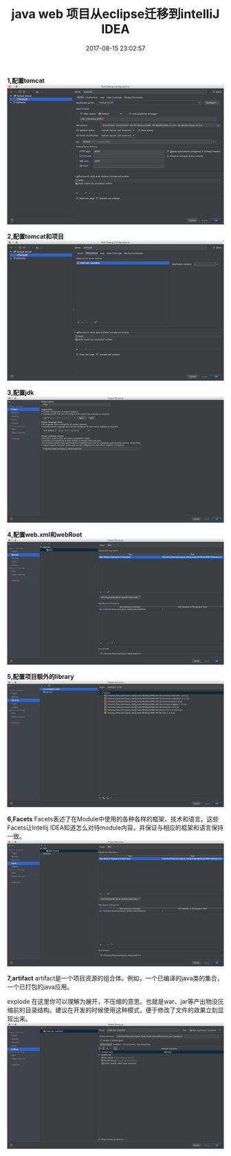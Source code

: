 ﻿---
title: java web 项目从eclipse迁移到intelliJ IDEA

date: 2017-08-15 23:02:57

cover: https://www.jetbrains.com/idea/img/screenshots/idea_overview_5_1.png

---


**1,配置tomcat**
![](https://raw.githubusercontent.com/FangWW/makedown_demo/master/img/eclipse2idea1.jpeg)

**2,配置tomcat和项目**
![](https://raw.githubusercontent.com/FangWW/makedown_demo/master/img/eclipse2idea2.jpeg)

**3,配置jdk**
![](https://raw.githubusercontent.com/FangWW/makedown_demo/master/img/eclipse2idea3.jpeg)

**4,配置web.xml和webRoot**
![](https://raw.githubusercontent.com/FangWW/makedown_demo/master/img/eclipse2idea4.jpeg)

**5,配置项目额外的library**
![](https://raw.githubusercontent.com/FangWW/makedown_demo/master/img/eclipse2idea5.jpeg)

**6,Facets**
Facets表述了在Module中使用的各种各样的框架、技术和语言。这些Facets让Intellij IDEA知道怎么对待module内容，并保证与相应的框架和语言保持一致。
![](https://raw.githubusercontent.com/FangWW/makedown_demo/master/img/eclipse2idea6.jpeg)

**7,artifact**
artifact是一个项目资源的组合体。例如，一个已编译的java类的集合，一个已打包的java应用。

explode 在这里你可以理解为展开，不压缩的意思。也就是war、jar等产出物没压缩前的目录结构。建议在开发的时候使用这种模式，便于修改了文件的效果立刻显现出来。
![](https://raw.githubusercontent.com/FangWW/makedown_demo/master/img/eclipse2idea7.jpeg)

